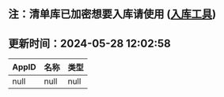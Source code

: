 ## 注：清单库已加密想要入库请使用 ([入库工具](https://github.com/BlankTMing/ManifestAutoUpdate/releases))

## 更新时间：2024-05-28 12:02:58
| AppID | 名称 | 类型  |
| :-------------------- | :----------------------------- | :----------- |
| null | null| null |
